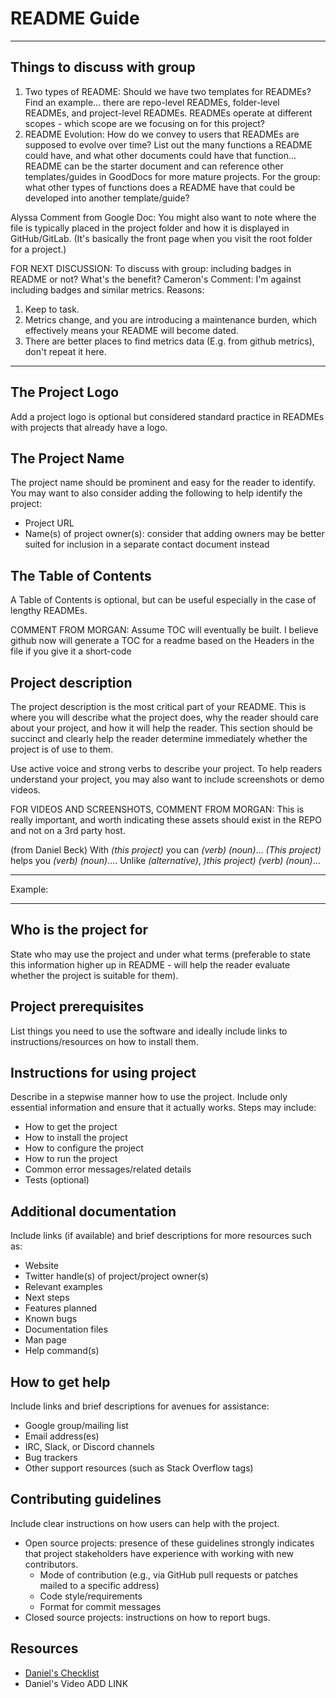 # README Guide

---
## Things to discuss with group 

1. Two types of README: Should we have two templates for READMEs? Find an example... there are repo-level READMEs, folder-level READMEs, and project-level READMEs. READMEs operate at different scopes - which scope are we focusing on for this project? 
2. README Evolution: How do we convey to users that READMEs are supposed to evolve over time? List out the many functions a README could have, and what other documents could have that function... README can be the starter document and can reference other templates/guides in GoodDocs for more mature projects. For the group: what other types of functions does a README have that could be developed into another template/guide? 

Alyssa Comment from Google Doc: You might also want to note where the file is typically placed in the project folder and how it is displayed in GitHub/GitLab. (It's basically the front page when you visit the root folder for a project.)

FOR NEXT DISCUSSION: To discuss with group: including badges in README or not? What's the benefit?
Cameron's Comment: I'm against including badges and similar metrics. Reasons:
1. Keep to task.
2. Metrics change, and you are introducing a maintenance burden, which effectively means your README will become dated.
3. There are better places to find metrics data (E.g. from github metrics), don't repeat it here.

---


## The Project Logo
Add a project logo is optional but considered standard practice in READMEs with projects that already have a logo.

## The Project Name
The project name should be prominent and easy for the reader to identify. You may want to also consider adding the following to help identify the project:
- Project URL
- Name(s) of project owner(s): consider that adding owners may be better suited for inclusion in a separate contact document instead

## The Table of Contents
A Table of Contents is optional, but can be useful especially in the case of lengthy READMEs.

COMMENT FROM MORGAN: Assume TOC will eventually be built.  I believe github now will generate a TOC for a readme based on the Headers in the file if you give it a short-code

## Project description
The project description is the most critical part of your README. This is where you will describe what the project does, why the reader should care about your project, and how it will help the reader. This section should be succinct and clearly help the reader determine immediately whether the project is of use to them.  

Use active voice and strong verbs to describe your project. To help readers understand your project, you may also want to include screenshots or demo videos.

FOR VIDEOS AND SCREENSHOTS, COMMENT FROM MORGAN: This is really important, and worth indicating these assets should exist in the REPO and not on a 3rd party host.

(from Daniel Beck)
             With *(this project)* you can *(verb)* *(noun)*...
             *(This project)* helps you *(verb)* *(noun)*....
             Unlike *(alternative)*, *)this project)* *(verb)* *(noun)*... 

---

Example: 

---

## Who is the project for
State who may use the project and under what terms (preferable to state this information higher up in README - will help the reader evaluate whether the project is suitable for them).  

## Project prerequisites
List things you need to use the software and ideally include links to instructions/resources on how to install them. 

## Instructions for using project
Describe in a stepwise manner how to use the project. Include only essential information and ensure that it actually works. Steps may include:  

- How to get the project
- How to install the project
- How to configure the project
- How to run the project
- Common error messages/related details
- Tests (optional)
 
## Additional documentation
Include links (if available) and brief descriptions for more resources such as:
- Website
- Twitter handle(s) of project/project owner(s) 
- Relevant examples
- Next steps
- Features planned
- Known bugs
- Documentation files
- Man page
- Help command(s)
 
 
## How to get help
Include links and brief descriptions for avenues for assistance:
- Google group/mailing list 
- Email address(es)
- IRC, Slack, or Discord channels 
- Bug trackers
- Other support resources (such as Stack Overflow tags)
 
## Contributing guidelines
Include clear instructions on how users can help with the project.
 
- Open source projects: presence of these guidelines strongly indicates that project stakeholders have experience with working with new contributors.
  - Mode of contribution (e.g., via GitHub pull requests or patches mailed to a specific address)
  - Code style/requirements
  - Format for commit messages
- Closed source projects: instructions on how to report bugs.

## Resources
- [Daniel's Checklist](https://github.com/ddbeck/readme-checklist/blob/main/checklist.md)
- Daniel's Video ADD LINK